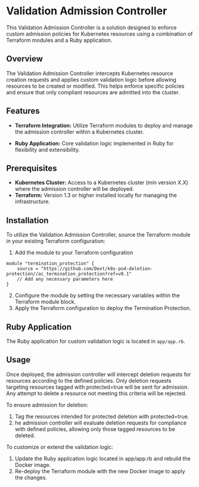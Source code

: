 # Validation Admission Controller
This Validation Admission Controller is a solution designed to enforce custom admission policies for Kubernetes resources using a combination of Terraform modules and a Ruby application.

## Overview
The Validation Admission Controller intercepts Kubernetes resource creation requests and applies custom validation logic before allowing resources to be created or modified. This helps enforce specific policies and ensure that only compliant resources are admitted into the cluster.

## Features
- **Terraform Integration:** Utilize Terraform modules to deploy and manage the admission controller within a Kubernetes cluster.

- **Ruby Application:** Core validation logic implemented in Ruby for flexibility and extensibility.

## Prerequisites
- **Kubernetes Cluster:** Access to a Kubernetes cluster (min version X.X) where the admission controller will be deployed.
- **Terraform:** Version 1.3 or higher installed locally for managing the infrastructure.

## Installation

To utilize the Validation Admission Controller, source the Terraform module in your existing Terraform configuration:

1. Add the module to your Terraform configuration

```hcl
module "termination_protection" {
    source = "https://github.com/Dext/k8s-pod-deletion-protection//ac_termination_protection?ref=v0.1"
    // Add any necessary parameters here
}
```

2. Configure the module by setting the necessary variables within the Terraform module block.
3. Apply the Terraform configuration to deploy the Termination Protection.

## Ruby Application
The Ruby application for custom validation logic is located in `app/app.rb`.

## Usage
Once deployed, the admission controller will intercept deletion requests for resources according to the defined policies. Only deletion requests targeting resources tagged with protected=true will be sent for admission. Any attempt to delete a resource not meeting this criteria will be rejected.

To ensure admission for deletion:

1. Tag the resources intended for protected deletion with protected=true.
2. he admission controller will evaluate deletion requests for compliance with defined policies, allowing only those tagged resources to be deleted.

To customize or extend the validation logic:

1. Update the Ruby application logic located in app/app.rb and rebuild the Docker image.
2. Re-deploy the Terraform module with the new Docker image to apply the changes.